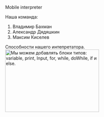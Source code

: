 Mobile interpreter

Наша команда: 
1.	Владимир Бахман
2.	Александр Дядяшкин 
3.	Максим Киселев


Способности нашего интепретатора. 
<img src="![image](https://github.com/vovabah56/HitsAndroid/assets/128976851/25ed8c02-297e-4d18-8385-76f072c1eb01)
" width="300" height="200" alt="Мы  можем добавлять блоки типов: variable, print, Input, for, while, doWhile, if и else.">


 
